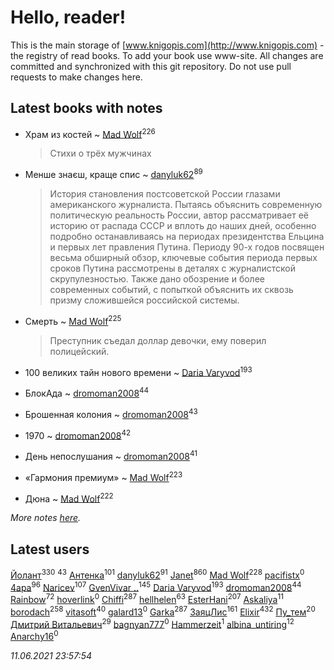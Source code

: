 # Hello, reader!
This is the main storage of [www.knigopis.com](http://www.knigopis.com) - the registry of read books.
To add your book use www-site. All changes are committed and synchronized with this git repository.
Do not use pull requests to make changes here.


## Latest books with notes
* Храм из костей ~ [Mad Wolf](users/947/94738840-vkontakte)<sup>226</sup>
    > Стихи о трёх мужчинах

* Менше знаєш, краще спис ~ [danyluk62](users/374/374149854-vkontakte)<sup>89</sup>
    > История становления постсоветской России глазами американского журналиста. Пытаясь объяснить современную политическую реальность России, автор рассматривает её историю от распада СССР и вплоть до наших дней, особенно подробно останавливаясь на периодах президентства Ельцина и первых лет правления Путина. Периоду 90-х годов посвящен весьма обширный обзор, ключевые события периода первых сроков Путина рассмотрены в деталях с журналистской скрупулезностью. Также дано обозрение и более современных событий, с попыткой объяснить их сквозь призму сложившейся российской системы.

* Смерть ~ [Mad Wolf](users/947/94738840-vkontakte)<sup>225</sup>
    > Преступник съедал доллар девочки, ему поверил полицейский.

* 100 великих тайн нового времени ~ [Daria Varyvod](users/829/829893410524253-facebook)<sup>193</sup>

* БлокАда ~ [dromoman2008](users/444/44461886-yandex)<sup>44</sup>

* Брошенная колония ~ [dromoman2008](users/444/44461886-yandex)<sup>43</sup>

* 1970 ~ [dromoman2008](users/444/44461886-yandex)<sup>42</sup>

* День непослушания ~ [dromoman2008](users/444/44461886-yandex)<sup>41</sup>

* «Гармония премиум» ~ [Mad Wolf](users/947/94738840-vkontakte)<sup>223</sup>

* Дюна ~ [Mad Wolf](users/947/94738840-vkontakte)<sup>222</sup>


_More notes [here](latest_books_with_notes.md)._


## Latest users
[Йолант](users/104/104690883692185089260-google)<sup>330</sup> 
[](users/153/1537586159620888-facebook)<sup>43</sup> 
[Антенка](users/118/118158645037334943900-google)<sup>101</sup> 
[danyluk62](users/374/374149854-vkontakte)<sup>91</sup> 
[Janet](users/108/108113656204404967440-google)<sup>860</sup> 
[Mad Wolf](users/947/94738840-vkontakte)<sup>228</sup> 
[pacifistx](users/161/1619498-vkontakte)<sup>0</sup> 
[4apa](users/117/117392596378069249667-google)<sup>96</sup> 
[Naricev](users/107/107090515204537133928-google)<sup>107</sup> 
[GvenVivar ..](users/158/158266434925901-facebook)<sup>145</sup> 
[Daria Varyvod](users/829/829893410524253-facebook)<sup>193</sup> 
[dromoman2008](users/444/44461886-yandex)<sup>44</sup> 
[Rainbow](users/109/109787328219839805802-google)<sup>72</sup> 
[hoverlink](users/118/118958415-vkontakte)<sup>0</sup> 
[Chiffi](users/105/105831994080785626680-google)<sup>287</sup> 
[hellhelen](users/248/248300842-vkontakte)<sup>63</sup> 
[EsterHani](users/305/30558181-vkontakte)<sup>207</sup> 
[Askaliya](users/326/326783541-vkontakte)<sup>11</sup> 
[borodach](users/157/15706320-vkontakte)<sup>258</sup> 
[vitasoft](users/474/47446642-vkontakte)<sup>40</sup> 
[galard13](users/137/1372460683-yandex)<sup>0</sup> 
[Garka](users/115/115753719718250012620-google)<sup>287</sup> 
[ЗаяцЛис](users/112/112388384595246311466-google)<sup>161</sup> 
[Elixir](users/115/115826717712507836033-google)<sup>432</sup> 
[Пу_тем](users/344/3448154788585127-facebook)<sup>20</sup> 
[Дмитрий Витальевич](users/116/116650782618177766821-googleplus)<sup>29</sup> 
[bagnyan777](users/275/2756136091613116923-mailru)<sup>0</sup> 
[Hammerzeit](users/103/103389838241993724492-google)<sup>1</sup> 
[albina_untiring](users/257/2579695-vkontakte)<sup>12</sup> 
[Anarchy16](users/103/103241427589325528077-google)<sup>0</sup> 


_11.06.2021 23:57:54_
